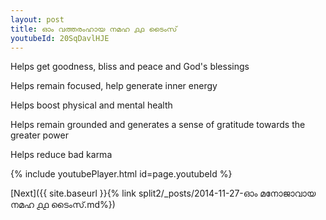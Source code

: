 ```yaml
---
layout: post
title: ഓം വത്തരംഹായ നമഹ ൧൧ ടൈംസ്
youtubeId: 20SqDavlHJE
---
```

 
 
Helps get goodness, bliss and peace and God's blessings
 
Helps remain focused, help generate inner energy 
 
Helps boost physical and mental health 
 
Helps remain grounded and generates a sense of gratitude towards the greater power 
 
Helps reduce bad karma
 
 
 
 


{% include youtubePlayer.html id=page.youtubeId %}
 
[Next]({{ site.baseurl }}{% link  split2/_posts/2014-11-27-ഓം മനോജാവായ നമഹ ൧൧ ടൈംസ്.md%})
 
